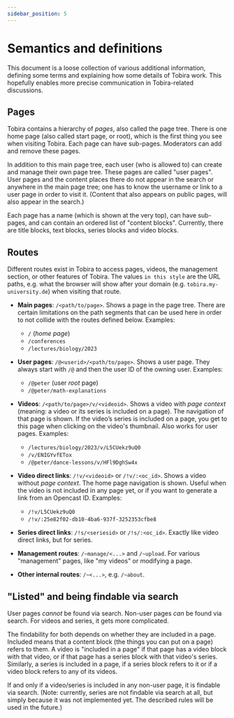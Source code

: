 ```yaml
---
sidebar_position: 5
---
```


# Semantics and definitions

This document is a loose collection of various additional information, defining some terms and explaining how some details of Tobira work.
This hopefully enables more precise communication in Tobira-related discussions.


## Pages

Tobira contains a hierarchy of *pages*, also called the page tree.
There is one home page (also called start page, or root), which is the first thing you see when visiting Tobira.
Each page can have sub-pages.
Moderators can add and remove these pages.

In addition to this main page tree, each user (who is allowed to) can create and manage their own page tree.
These pages are called "user pages".
User pages and the content places there do not appear in the search or anywhere in the main page tree; one has to know the username or link to a user page in order to visit it.
(Content that also appears on public pages, will also appear in the search.)

Each page has a name (which is shown at the very top), can have sub-pages, and can contain an ordered list of "content blocks".
Currently, there are title blocks, text blocks, series blocks and video blocks.


## Routes

Different routes exist in Tobira to access pages, videos, the management section, or other features of Tobira.
The values `in this style` are the URL paths, e.g. what the browser will show after your domain (e.g. `tobira.my-university.de`) when visiting that route.

- **Main pages**: `/<path/to/page>`.
  Shows a page in the page tree.
  There are certain limitations on the path segments that can be used here in order to not collide with the routes defined below.
  Examples:
    - `/` (*home page*)
    - `/conferences`
    - `/lectures/biology/2023`


- **User pages**: `/@<userid>/<path/to/page>`.
  Shows a user page.
  They always start with `/@` and then the user ID of the owning user.
  Examples:
    - `/@peter` (user *root* page)
    - `/@peter/math-explanations`


- **Videos**: `/<path/to/page>/v/<videoid>`.
  Shows a video with *page context* (meaning: a video or its series is included on a page).
  The navigation of that page is shown.
  If the video’s series is included on a page, you get to this page when clicking on the video's thumbnail.
  Also works for user pages.
  Examples:
    - `/lectures/biology/2023/v/L5CUekz9uQ0`
    - `/v/ENIGYvfETox`
    - `/@peter/dance-lessons/v/HFl9DghSw4x`


- **Video direct links**: `/!v/<videoid>` or `/!v/:<oc_id>`.
  Shows a video without *page context*.
  The home page navigation is shown.
  Useful when the video is not included in any page yet, or if you want to generate a link from an Opencast ID.
  Examples:
    - `/!v/L5CUekz9uQ0`
    - `/!v/:25e82f02-db10-4ba6-937f-3252353cfbe8`


- **Series direct links**: `/!s/<seriesid>` or `/!s/:<oc_id>`. Exactly like video direct links, but for series.

- **Management routes**: `/~manage/<...>` and `/~upload`. For various "management" pages, like "my videos" or modifying a page.

- **Other internal routes**: `/~<...>`, e.g. `/~about`.


## "Listed" and being findable via search

User pages *cannot* be found via search.
Non-user pages *can* be found via search.
For videos and series, it gets more complicated.

The findability for both depends on whether they are included in a page.
Included means that a content block (the things you can put on a page) refers to them.
A video is "included in a page" if that page has a video block with that video, or if that page has a series block with that video's series.
Similarly, a series is included in a page, if a series block refers to it or if a video block refers to any of its videos.

If and only if a video/series is included in any non-user page, it is findable via search.
(Note: currently, series are not findable via search at all, but simply because it was not implemented yet. The described rules will be used in the future.)
